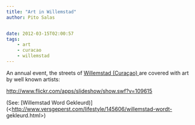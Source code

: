 ```yaml
---
title: "Art in Willemstad"
author: Pito Salas


date: 2012-03-15T02:00:57
tags:
    - art
    - curacao
    - willemstad
---
```




An annual event, the streets of [Willemstad (Curaçao)
](<http://www.curacao.com/The-Curacao-Difference/Our-Historic-Capital>)are
covered with art by well known artists:

<http://www.flickr.com/apps/slideshow/show.swf?v=109615>

(See: [Willemstad Word
Gekleurd)](<http://www.versgeperst.com/lifestyle/145606/willemstad-wordt-
gekleurd.html>)


